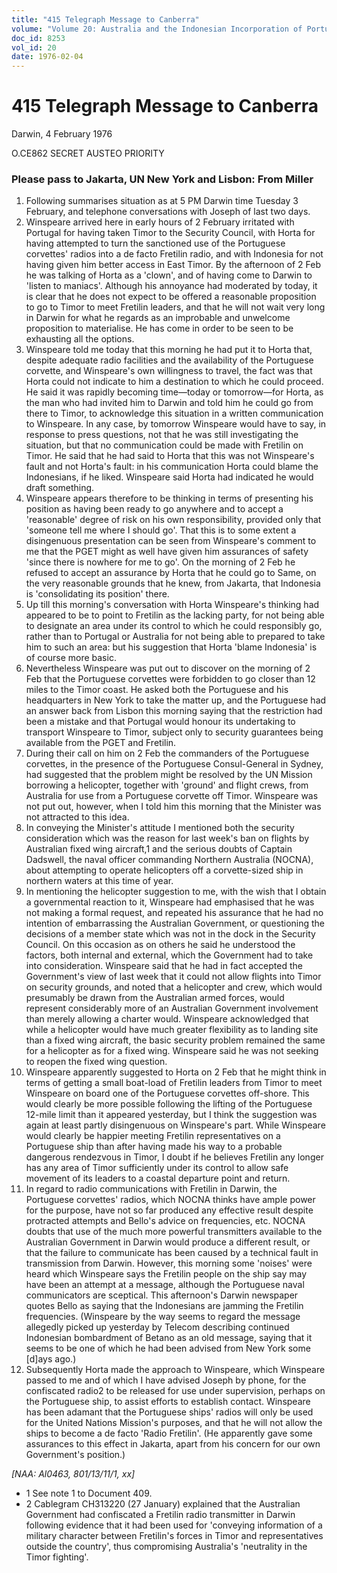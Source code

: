 ```yaml
---
title: "415 Telegraph Message to Canberra"
volume: "Volume 20: Australia and the Indonesian Incorporation of Portuguese Timor, 1974-1976"
doc_id: 8253
vol_id: 20
date: 1976-02-04
---
```


# 415 Telegraph Message to Canberra

Darwin, 4 February 1976

O.CE862 SECRET AUSTEO PRIORITY

### Please pass to Jakarta, UN New York and Lisbon: From Miller

  1. Following summarises situation as at 5 PM Darwin time Tuesday 3 February, and telephone conversations with Joseph of last two days.
  2. Winspeare arrived here in early hours of 2 February irritated with Portugal for having taken Timor to the Security Council, with Horta for having attempted to turn the sanctioned use of the Portuguese corvettes' radios into a de facto Fretilin radio, and with Indonesia for not having given him better access in East Timor. By the afternoon of 2 Feb he was talking of Horta as a 'clown', and of having come to Darwin to 'listen to maniacs'. Although his annoyance had moderated by today, it is clear that he does not expect to be offered a reasonable proposition to go to Timor to meet Fretilin leaders, and that he will not wait very long in Darwin for what he regards as an improbable and unwelcome proposition to materialise. He has come in order to be seen to be exhausting all the options.
  3. Winspeare told me today that this morning he had put it to Horta that, despite adequate radio facilities and the availability of the Portuguese corvette, and Winspeare's own willingness to travel, the fact was that Horta could not indicate to him a destination to which he could proceed. He said it was rapidly becoming time—today or tomorrow—for Horta, as the man who had invited him to Darwin and told him he could go from there to Timor, to acknowledge this situation in a written communication to Winspeare. In any case, by tomorrow Winspeare would have to say, in response to press questions, not that he was still investigating the situation, but that no communication could be made with Fretilin on Timor. He said that he had said to Horta that this was not Winspeare's fault and not Horta's fault: in his communication Horta could blame the Indonesians, if he liked. Winspeare said Horta had indicated he would draft something.
  4. Winspeare appears therefore to be thinking in terms of presenting his position as having been ready to go anywhere and to accept a 'reasonable' degree of risk on his own responsibility, provided only that 'someone tell me where I should go'. That this is to some extent a disingenuous presentation can be seen from Winspeare's comment to me that the PGET might as well have given him assurances of safety 'since there is nowhere for me to go'. On the morning of 2 Feb he refused to accept an assurance by Horta that he could go to Same, on the very reasonable grounds that he knew, from Jakarta, that Indonesia is 'consolidating its position' there.
  5. Up till this morning's conversation with Horta Winspeare's thinking had appeared to be to point to Fretilin as the lacking party, for not being able to designate an area under its control to which he could responsibly go, rather than to Portugal or Australia for not being able to prepared to take him to such an area: but his suggestion that Horta 'blame Indonesia' is of course more basic.
  6. Nevertheless Winspeare was put out to discover on the morning of 2 Feb that the Portuguese corvettes were forbidden to go closer than 12 miles to the Timor coast. He asked both the Portuguese and his headquarters in New York to take the matter up, and the Portuguese had an answer back from Lisbon this morning saying that the restriction had been a mistake and that Portugal would honour its undertaking to transport Winspeare to Timor, subject only to security guarantees being available from the PGET and Fretilin.
  7. During their call on him on 2 Feb the commanders of the Portuguese corvettes, in the presence of the Portuguese Consul-General in Sydney, had suggested that the problem might be resolved by the UN Mission borrowing a helicopter, together with 'ground' and flight crews, from Australia for use from a Portuguese corvette off Timor. Winspeare was not put out, however, when I told him this morning that the Minister was not attracted to this idea.
  8. In conveying the Minister's attitude I mentioned both the security consideration which was the reason for last week's ban on flights by Australian fixed wing aircraft,1 and the serious doubts of Captain Dadswell, the naval officer commanding Northern Australia (NOCNA), about attempting to operate helicopters off a corvette-sized ship in northern waters at this time of year.
  9. In mentioning the helicopter suggestion to me, with the wish that I obtain a governmental reaction to it, Winspeare had emphasised that he was not making a formal request, and repeated his assurance that he had no intention of embarrassing the Australian Government, or questioning the decisions of a member state which was not in the dock in the Security Council. On this occasion as on others he said he understood the factors, both internal and external, which the Government had to take into consideration. Winspeare said that he had in fact accepted the Government's view of last week that it could not allow flights into Timor on security grounds, and noted that a helicopter and crew, which would presumably be drawn from the Australian armed forces, would represent considerably more of an Australian Government involvement than merely allowing a charter would. Winspeare acknowledged that while a helicopter would have much greater flexibility as to landing site than a fixed wing aircraft, the basic security problem remained the same for a helicopter as for a fixed wing. Winspeare said he was not seeking to reopen the fixed wing question.
  10. Winspeare apparently suggested to Horta on 2 Feb that he might think in terms of getting a small boat-load of Fretilin leaders from Timor to meet Winspeare on board one of the Portuguese corvettes off-shore. This would clearly be more possible following the lifting of the Portuguese 12-mile limit than it appeared yesterday, but I think the suggestion was again at least partly disingenuous on Winspeare's part. While Winspeare would clearly be happier meeting Fretilin representatives on a Portuguese ship than after having made his way to a probable dangerous rendezvous in Timor, I doubt if he believes Fretilin any longer has any area of Timor sufficiently under its control to allow safe movement of its leaders to a coastal departure point and return.
  11. In regard to radio communications with Fretilin in Darwin, the Portuguese corvettes' radios, which NOCNA thinks have ample power for the purpose, have not so far produced any effective result despite protracted attempts and Bello's advice on frequencies, etc. NOCNA doubts that use of the much more powerful transmitters available to the Australian Government in Darwin would produce a different result, or that the failure to communicate has been caused by a technical fault in transmission from Darwin. However, this morning some 'noises' were heard which Winspeare says the Fretilin people on the ship say may have been an attempt at a message, although the Portuguese naval communicators are sceptical. This afternoon's Darwin newspaper quotes Bello as saying that the Indonesians are jamming the Fretilin frequencies. (Winspeare by the way seems to regard the message allegedly picked up yesterday by Telecom describing continued Indonesian bombardment of Betano as an old message, saying that it seems to be one of which he had been advised from New York some [d]ays ago.)
  12. Subsequently Horta made the approach to Winspeare, which Winspeare passed to me and of which I have advised Joseph by phone, for the confiscated radio2 to be released for use under supervision, perhaps on the Portuguese ship, to assist efforts to establish contact. Winspeare has been adamant that the Portuguese ships' radios will only be used for the United Nations Mission's purposes, and that he will not allow the ships to become a de facto 'Radio Fretilin'. (He apparently gave some assurances to this effect in Jakarta, apart from his concern for our own Government's position.)



_[NAA: Al0463, 801/13/11/1, xx]_

  * 1 See note 1 to Document 409.
  * 2 Cablegram CH313220 (27 January) explained that the Australian Government had confiscated a Fretilin radio transmitter in Darwin following evidence that it had been used for 'conveying information of a military character between Fretilin's forces in Timor and representatives outside the country', thus compromising Australia's 'neutrality in the Timor fighting'.


